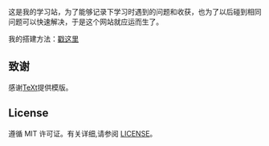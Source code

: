 这是我的学习站，为了能够记录下学习时遇到的问题和收获，也为了以后碰到相同问题可以快速解决，于是这个网站就应运而生了。

我的搭建方法：[戳这里](https://z-hypo.github.io/2020/05/11/my-learn-site.html)

## 致谢

感谢[TeXt](https://github.com/kitian616/jekyll-TeXt-theme)提供模版。

## License

遵循 MIT 许可证。有关详细,请参阅 [LICENSE](https://github.com/Z-Hypo/Z-Hypo.github.io/blob/master/LICENSE)。

